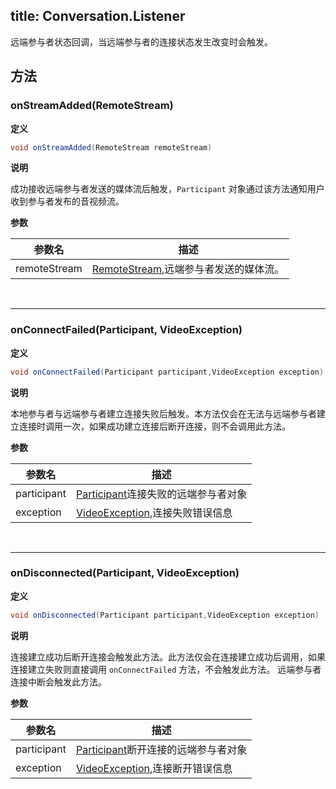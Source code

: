 title: Conversation.Listener
---

远端参与者状态回调，当远端参与者的连接状态发生改变时会触发。

## 方法

### onStreamAdded(RemoteStream)

**定义**   

```java
void onStreamAdded(RemoteStream remoteStream)
```

**说明**

成功接收远端参与者发送的媒体流后触发，`Participant` 对象通过该方法通知用户收到参与者发布的音视频流。

**参数**

| 参数名 | 描述 |
|---|---|
|remoteStream|[RemoteStream](/conference/Android/api/remote-stream.html),远端参与者发送的媒体流。|

</br>

---

### onConnectFailed(Participant, VideoException)

**定义**   

```java
void onConnectFailed(Participant participant,VideoException exception)
```

**说明**

本地参与者与远端参与者建立连接失败后触发。本方法仅会在无法与远端参与者建立连接时调用一次，如果成功建立连接后断开连接，则不会调用此方法。

**参数**

| 参数名 | 描述 |
|---|---|
|participant|[Participant](/conference/Android/api/participant.html)连接失败的远端参与者对象|
|exception|[VideoException](/conference/Android/api/video-exception.html),连接失败错误信息|

</br>

---

### onDisconnected(Participant, VideoException)

**定义**   

```java
void onDisconnected(Participant participant,VideoException exception)
```

**说明**

连接建立成功后断开连接会触发此方法。此方法仅会在连接建立成功后调用，如果连接建立失败则直接调用 `onConnectFailed` 方法，不会触发此方法。
远端参与者连接中断会触发此方法。

**参数**

| 参数名 | 描述 |
|---|---|
|participant|[Participant](/conference/Android/api/participant.html)断开连接的远端参与者对象|
|exception|[VideoException](/conference/Android/api/video-exception.html),连接断开错误信息|

</br>


